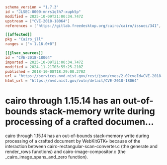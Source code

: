 ```toml
schema_version = "1.7.3"
id = "JLSEC-0000-mnrs1qlh7-xupk5p"
modified = 2025-10-09T21:00:34.747Z
upstream = ["CVE-2018-18064"]
references = ["https://gitlab.freedesktop.org/cairo/cairo/issues/341", "https://lists.apache.org/thread.html/rf9fa47ab66495c78bb4120b0754dd9531ca2ff0430f6685ac9b07772%40%3Cdev.mina.apache.org%3E", "https://gitlab.freedesktop.org/cairo/cairo/issues/341", "https://lists.apache.org/thread.html/rf9fa47ab66495c78bb4120b0754dd9531ca2ff0430f6685ac9b07772%40%3Cdev.mina.apache.org%3E"]

[[affected]]
pkg = "Cairo_jll"
ranges = ["< 1.16.0+0"]

[[jlsec_sources]]
id = "CVE-2018-18064"
imported = 2025-10-09T21:00:34.747Z
modified = 2024-11-21T03:55:25.210Z
published = 2018-10-08T18:29:00.270Z
url = "https://services.nvd.nist.gov/rest/json/cves/2.0?cveId=CVE-2018-18064"
html_url = "https://nvd.nist.gov/vuln/detail/CVE-2018-18064"
```

# cairo through 1.15.14 has an out-of-bounds stack-memory write during processing of a crafted documen...

cairo through 1.15.14 has an out-of-bounds stack-memory write during processing of a crafted document by WebKitGTK+ because of the interaction between cairo-rectangular-scan-converter.c (the generate and render_rows functions) and cairo-image-compositor.c (the _cairo_image_spans_and_zero function).

